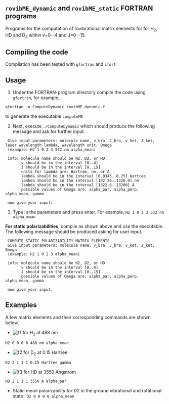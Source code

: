 `rovibME_dynamic` and `rovibME_static` FORTRAN programs
-----------------------------
Programs for the computation of rovibrational matrix elements for for H<sub>2</sub>, HD and D<sub>2</sub> within v=0--4 and J=0--15.

Compiling the code
-----------------------------
Compilation has been tested with `gfortran` and `ifort`

Usage
-----------------------------
1. Under the FORTRAN-program directory compile the code using `gfortran`, for example,

```
gfortran -o ComputeDynamic rovibME_dynamic.f
```

to generate the executable `computeME`

2. Next, execute `./ComputeDynamic` which should produce the following message and ask for further input.


```
 Give input parameters: molecule name, v_bra, J_bra, v_ket, J_ket, laser wavelength lambda, wavelength unit, Omega
 (example: H2 1 0 2 3 532 nm alpha_mean)

 info: molecule name should be H2, D2, or HD
       v should be in the interval [0..4]
       J should be in the interval [0..15]
       units for lambda are: Hartree, nm, or A
       lambda should be in the interval [0.0345..0.25] Hartree
       lambda should be in the interval [182.26..1320.0] nm
       lambda should be in the interval [1822.6..13200] A
       possible values of Omega are: alpha_par, alpha_perp, alpha_mean, gamma

 now give your input:
```

3. Type in the parameters and press enter. For example,
 `H2 1 0 2 3 532 nm alpha_mean`

**For static polarizabilities**, compile as shown above and use the executable. The following message should be produced asking for user input. 

```
 COMPUTE STATIC POLARIZABILITY MATRIX ELEMENTS
 Give input parameters: molecule name, v_bra, J_bra, v_ket, J_ket, Omega
 (example: H2 1 0 2 3 alpha_mean)

 info: molecule name should be H2, D2, or HD
       v should be in the interval [0..4]
       J should be in the interval [0..15]
       possible values of Omega are: alpha_par, alpha_perp, alpha_mean, gamma

 now give your input:
 ```
 

**Examples**
---

A few matrix elements and their corresponding commands are shown below,

- ![f1] for H<sub>2</sub> at 488 nm
 
```H2 0 0 0 0 488 nm alpha_mean``` 


- ![f2] for D<sub>2</sub> at 0.15 Hartree

```D2 2 1 1 1 0.15 Hartree gamma ``` 


- ![f3] for HD at 3550 Angstrom

```HD 2 1 1 1 3550 A alpha_par ``` 


- Static mean polarizability for D2 in the ground vibrational and rotational state
``` D2 0 0 0 0 alpha_mean```

 
[f1]: http://chart.apis.google.com/chart?cht=tx&chl=\langle\psi_{v=0,J=0}|\bar{\alpha}|\psi_{v=0,J=0}\rangle
[f2]: http://chart.apis.google.com/chart?cht=tx&chl=\langle\psi_{v=2,J=1}|\gamma|\psi_{v=1,J=1}\rangle
[f3]: http://chart.apis.google.com/chart?cht=tx&chl=\langle\psi_{v=2,J=1}|\alpha_{\parallel}|\psi_{v=1,J=1}\rangle
